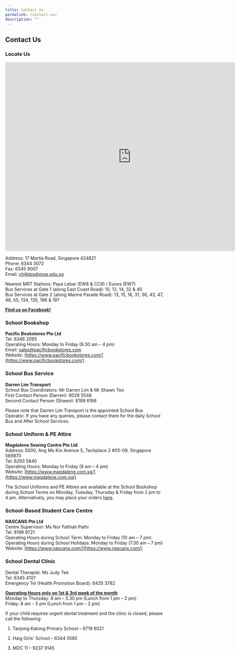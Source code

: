 ```yaml
---
title: Contact Us
permalink: /contact-us/
description: ""
---
```

## Contact Us


### Locate Us

<iframe loading="lazy" allowfullscreen="" style="border:0;" height="600" width="800" src="https://www.google.com/maps/embed?pb=!1m18!1m12!1m3!1d3988.7812177215555!2d103.90646516579453!3d1.3064155590330229!2m3!1f0!2f0!3f0!3m2!1i1024!2i768!4f13.1!3m3!1m2!1s0x31da1874dca6e5db%3A0x1eaa79a189114d82!2sCHIJ%20Katong%20(Primary)!5e0!3m2!1sen!2ssg!4v1654502411410!5m2!1sen!2ssg"></iframe>


Address: 17 Martia Road, Singapore 424821<br>
Phone: 6344 3072<br>
Fax: 6345 9007<br>
Email:&nbsp;[chijktps@moe.edu.sg](mailto:chijktps@moe.edu.sg)

  

Nearest MRT Stations: Paya Lebar (EW8 &amp; CC9) / Eunos (EW7)<br>
Bus Services at Gate 1 (along East Coast Road): 10, 12, 14, 32 &amp; 40<br>
Bus Services at Gate 2 (along Marine Parade Road): 13, 15, 16, 31, 36, 43, 47, 48, 55, 134, 135, 196 &amp; 197

  

[**Find us on Facebook!**](https://www.facebook.com/CHIJ-Katong-Primary-102734441797461/?ti=as)

### School Bookshop


**Pacific Bookstores Pte Ltd**<br>
Tel: 6346 2095<br>
Operating Hours: Monday to Friday (8.30 am – 4 pm)<br>
Email:&nbsp;[sales@pacificbookstores.com](mailto:sales@pacificbookstores.com)<br>
Website:&nbsp;[https://www.pacificbookstores.com/](https://www.pacificbookstores.com/)

  
### School Bus Service


**Darren Lim Transport**<br>
School Bus Coordinators: Mr Darren Lim & Mr Shawn Teo<br>
First Contact Person (Darren): 9028 5548<br>
Second Contact Person (Shawn): 8189 6168<br>
  

Please note that Darren Lim Transport is the appointed School Bus Operator. If you have any queries, please contact them for the daily School Bus and After School Services.

### School Uniform &amp; PE Attire


**Magdalene Sewing Centre Pte Ltd**<br>
Address: 5000, Ang Mo Kio Avenue 5, Techplace 2 #05-09, Singapore 569870<br>
Tel: 6293 5840<br>
Operating Hours: Monday to Friday (8 am – 4 pm)<br>
Website:&nbsp;[https://www.magdalene.com.sg/](https://www.magdalene.com.sg/)

  

The School Uniforms and PE Attires are available at the School Bookshop during School Terms on Monday, Tuesday, Thursday &amp; Friday from 2 pm to 4 pm. Alternatively, you may place your orders&nbsp;[here](/files/School%20Uniform%20and%20PE%20Attire%202020_2021.pdf).

### School-Based Student Care Centre


**NASCANS Pte Ltd**<br>
Centre Supervisor: Ms Nur Fathiah Pathi<br>
Tel: 8198 9721<br>
Operating Hours during School Term: Monday to Friday (10 am – 7 pm)<br>
Operating Hours during School Holidays: Monday to Friday (7.30 am – 7 pm)<br>
Website:&nbsp;[https://www.nascans.com/](https://www.nascans.com/)

### School Dental Clinic

Dental Therapist: Ms Judy Tee<br>
Tel: 6345 4107<br>
Emergency Tel (Health Promotion Board): 6435 3782

  

**<u>Operating Hours only on 1st &amp; 3rd week of the month</u>**<br>
Monday to Thursday: 8 am – 5.30 pm (Lunch from 1 pm – 2 pm)<br>
Friday: 8 am – 5 pm (Lunch from 1 pm – 2 pm)

  

If your child requires urgent dental treatment and the clinic is closed, please call the following:

1) Tanjong Katong Primary School – 6719 6021

2) Haig Girls' School – 6344 5585

3) MDC 11 – 9237 9145